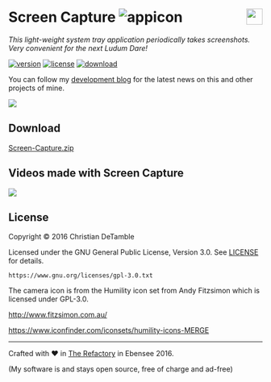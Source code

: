 # Screen Capture ![appicon](ScreenCapture/Resources/1475625681_camera-photo.ico) <a href="https://www.youtube.com/channel/UCShL6kEbNc02XjA89zsrtDQ"><img src="https://www.youtube.com/yt/brand/media/image/YouTube-icon-full_color.png" height="32px" align="right"></a>

*This light-weight system tray application periodically takes screenshots. Very convenient for the next Ludum Dare!*

[![version](https://img.shields.io/badge/version-1.1.0-2095ff.svg)](CHANGELOG.md)
[![license](https://img.shields.io/badge/license-GPL--3.0-2095ff.svg)](LICENSE.md)
[![download](https://img.shields.io/badge/download-zip-2095ff.svg)](ScreenCapture/Publish/Screen-Capture.zip?raw=true)


You can follow my <a href="http://goo.gl/KvKHze">development blog</a> for the latest news on this and other projects of mine.

![](http://therefactory.bplaced.net/projects-json/screencapture/screenshots/screencapture.gif)

## Download

[Screen-Capture.zip](ScreenCapture/Publish/Screen-Capture.zip?raw=true)

## Videos made with Screen Capture

<a href="https://www.youtube.com/watch?v=o1BMKgMllBY"><img src="https://img.youtube.com/vi/o1BMKgMllBY/0.jpg"></a>

## License

Copyright &copy; 2016 Christian DeTamble

Licensed under the GNU General Public License, Version 3.0. See [LICENSE](LICENSE) for details.

    https://www.gnu.org/licenses/gpl-3.0.txt

The camera icon is from the Humility icon set from Andy Fitzsimon which is licensed under GPL-3.0.

http://www.fitzsimon.com.au/

https://www.iconfinder.com/iconsets/humility-icons-MERGE

***

Crafted with &hearts; in <a href="http://goo.gl/KvKHze">The Refactory</a> in Ebensee 2016.

(My software is and stays open source, free of charge and ad-free)
